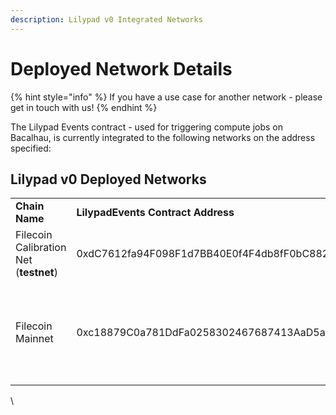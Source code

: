 ```yaml
---
description: Lilypad v0 Integrated Networks
---
```


# Deployed Network Details

{% hint style="info" %}
If you have a use case for another network - please get in touch with us!
{% endhint %}

The Lilypad Events contract - used for triggering compute jobs on Bacalhau, is currently integrated to the following networks on the address specified:

## Lilypad v0 Deployed Networks

|                                        |                                            |                                                                                                                                                                                                                                              |             |                                                                                                                                                                                                                            |                                                                                          |
| -------------------------------------- | ------------------------------------------ | -------------------------------------------------------------------------------------------------------------------------------------------------------------------------------------------------------------------------------------------- | ----------- | -------------------------------------------------------------------------------------------------------------------------------------------------------------------------------------------------------------------------- | ---------------------------------------------------------------------------------------- |
| **Chain Name**                         | **LilypadEvents Contract Address**         | **RPC**                                                                                                                                                                                                                                      | **ChainID** | **BlockExplorer**                                                                                                                                                                                                          | **Faucet**                                                                               |
| Filecoin Calibration Net (**testnet**) | 0xdC7612fa94F098F1d7BB40E0f4F4db8fF0bC8820 | [https://api.calibration.node.glif.io/rpc/v0](https://api.calibration.node.glif.io/rpc/v0)                                                                                                                                                   | 314159      | [https://calibration.filscan.io/](https://calibration.filscan.io/),                                                                                                                                                        | [https://faucet.calibration.fildev.network/](https://faucet.calibration.fildev.network/) |
| Filecoin Mainnet                       | 0xc18879C0a781DdFa0258302467687413AaD5a4E6 | [https://api.node.glif.io/rpc/v1](https://api.node.glif.io/rpc/v1), [https://filecoin-mainnet.chainstacklabs.com/rpc/v1](https://filecoin-mainnet.chainstacklabs.com/rpc/v1), [https://rpc.ankr.com/filecoin](https://rpc.ankr.com/filecoin) | 314         | [https://fvm.starboard.ventures/](https://fvm.starboard.ventures/), [https://explorer.glif.io/](https://explorer.glif.io/), [https://beryx.zondax.ch/](https://beryx.zondax.ch/), [https://filfox.io/](https://filfox.io/) |                                                                                          |

\
